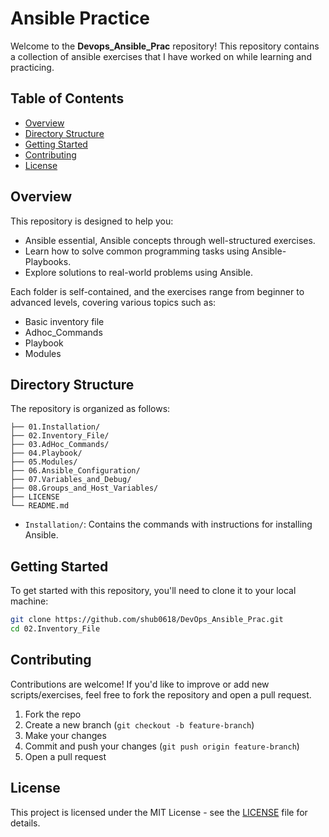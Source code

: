 # Ansible Practice

Welcome to the **Devops_Ansible_Prac** repository!
This repository contains a collection of ansible exercises that I have worked on while learning and practicing.

## Table of Contents

- [Overview](#overview)
- [Directory Structure](#directory-structure)
- [Getting Started](#getting-started)
- [Contributing](#contributing)
- [License](#license)

## Overview

This repository is designed to help you:
- Ansible essential, Ansible concepts through well-structured exercises.
- Learn how to solve common programming tasks using Ansible-Playbooks.
- Explore solutions to real-world problems using Ansible.

Each folder is self-contained, and the exercises range from beginner to advanced levels, covering various topics such as:
- Basic inventory file
- Adhoc_Commands
- Playbook
- Modules

## Directory Structure

The repository is organized as follows:

```plaintext
├── 01.Installation/
├── 02.Inventory_File/
├── 03.AdHoc_Commands/
├── 04.Playbook/
├── 05.Modules/
├── 06.Ansible_Configuration/
├── 07.Variables_and_Debug/
├── 08.Groups_and_Host_Variables/
├── LICENSE
└── README.md
```

  - `Installation/`: Contains the commands with instructions for installing Ansible.
## Getting Started

To get started with this repository, you'll need to clone it to your local machine:

```bash
git clone https://github.com/shub0618/DevOps_Ansible_Prac.git
cd 02.Inventory_File
```

## Contributing

Contributions are welcome! If you'd like to improve or add new scripts/exercises, feel free to fork the repository and open a pull request.

1. Fork the repo
2. Create a new branch (`git checkout -b feature-branch`)
3. Make your changes
4. Commit and push your changes (`git push origin feature-branch`)
5. Open a pull request

## License

This project is licensed under the MIT License - see the [LICENSE](LICENSE) file for details.

